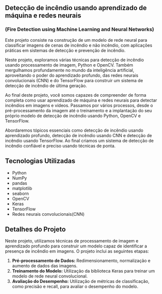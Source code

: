 ## Detecção de incêndio usando aprendizado de máquina e redes neurais <br>
### (Fire Detection using Machine Learning and Neural Networks)

Este projeto consiste na construção de um modelo de rede neural para classificar imagens de cenas de incêndio e não incêndio, com aplicações práticas em sistemas de detecção e prevenção de incêndio.

Neste projeto, exploramos várias técnicas para detecção de incêndio usando processamento de imagem, Python e OpenCV. Também mergulhamos profundamente no mundo da inteligência artificial, aproveitando o poder do aprendizado profundo, das redes neurais convolucionais (CNN) e do TensorFlow para construir um sistema de detecção de incêndio de última geração.

Ao final deste projeto, você somos capazes de  compreender de forma completa como usar aprendizado de máquina e redes neurais para detectar incêndios em imagens e vídeos. Passamos por vários processos, desde o pré-processamento da imagem até o treinamento e a implantação do seu próprio modelo de detecção de incêndio usando Python, OpenCV e TensorFlow.

Abordaremos tópicos essenciais como detecção de incêndio usando aprendizado profundo, detecção de incêndio usando CNN e detecção de incêndio usando TensorFlow. Ao final criamos um sistema de detecção de incêndio confiável e preciso usando técnicas de ponta.



## Tecnologias Utilizadas

- Python
- NumPy
- pandas
- matplotlib
- seaborn
- OpenCV
- Keras
- TensorFlow
- Redes neurais convolucionais(CNN)

## Detalhes do Projeto

Neste projeto, utilizamos técnicas de processamento de imagem e aprendizado profundo para construir um modelo capaz de identificar a presença de incêndio em imagens. O projeto inclui as seguintes etapas:

1. **Pré-processamento de Dados:** Redimensionamento, normalização e aumento de dados das imagens.
2. **Treinamento do Modelo:** Utilização da biblioteca Keras para treinar um modelo de rede neural convolucional.
3. **Avaliação do Desempenho:** Utilização de métricas de classificação, como precisão e recall, para avaliar o desempenho do modelo.
